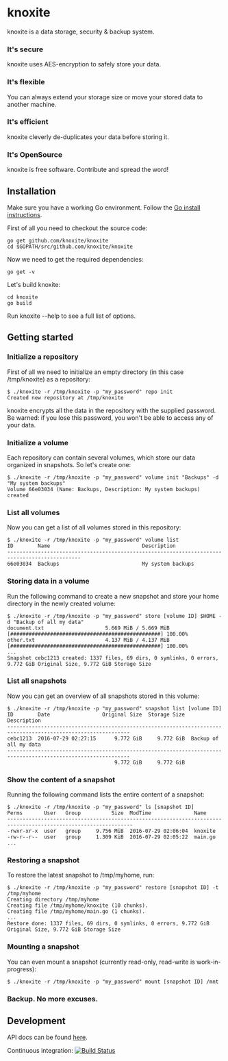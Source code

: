 knoxite
=======

knoxite is a data storage, security & backup system.

### It's secure
knoxite uses AES-encryption to safely store your data.
### It's flexible
You can always extend your storage size or move your stored data to another machine.
### It's efficient
knoxite cleverly de-duplicates your data before storing it.
### It's OpenSource
knoxite is free software. Contribute and spread the word!

## Installation

Make sure you have a working Go environment. Follow the [Go install instructions](http://golang.org/doc/install.html).

First of all you need to checkout the source code:

    go get github.com/knoxite/knoxite
    cd $GOPATH/src/github.com/knoxite/knoxite

Now we need to get the required dependencies:

    go get -v

Let's build knoxite:

    cd knoxite
    go build

Run knoxite --help to see a full list of options.

## Getting started

### Initialize a repository
First of all we need to initialize an empty directory (in this case /tmp/knoxite) as a repository:

```
$ ./knoxite -r /tmp/knoxite -p "my_password" repo init
Created new repository at /tmp/knoxite
```

knoxite encrypts all the data in the repository with the supplied password. Be
warned: if you lose this password, you won't be able to access any of your data.

### Initialize a volume
Each repository can contain several volumes, which store our data organized in snapshots. So let's create one:

```
$ ./knoxite -r /tmp/knoxite -p "my_password" volume init "Backups" -d "My system backups"
Volume 66e03034 (Name: Backups, Description: My system backups) created
```

### List all volumes
Now you can get a list of all volumes stored in this repository:

```
$ ./knoxite -r /tmp/knoxite -p "my_password" volume list
ID        Name                              Description                                       
----------------------------------------------------------------------------------------------
66e03034  Backups                           My system backups
```

### Storing data in a volume
Run the following command to create a new snapshot and store your home directory in the newly created volume:

```
$ ./knoxite -r /tmp/knoxite -p "my_password" store [volume ID] $HOME -d "Backup of all my data"
document.txt                    5.669 MiB / 5.669 MiB [#################################################] 100.00%
other.txt                       4.137 MiB / 4.137 MiB [#################################################] 100.00%
...
Snapshot cebc1213 created: 1337 files, 69 dirs, 0 symlinks, 0 errors, 9.772 GiB Original Size, 9.772 GiB Storage Size
```

### List all snapshots
Now you can get an overview of all snapshots stored in this volume:

```
$ ./knoxite -r /tmp/knoxite -p "my_password" snapshot list [volume ID]
ID        Date                 Original Size  Storage Size  Description                                       
--------------------------------------------------------------------------------------------------------------
cebc1213  2016-07-29 02:27:15      9.772 GiB     9.772 GiB  Backup of all my data                             
--------------------------------------------------------------------------------------------------------------
                                   9.772 GiB     9.772 GiB
```

### Show the content of a snapshot
Running the following command lists the entire content of a snapshot:

```
$ ./knoxite -r /tmp/knoxite -p "my_password" ls [snapshot ID]
Perms       User   Group          Size  ModTime              Name                                              
---------------------------------------------------------------------------------------------------------------
-rwxr-xr-x  user   group     9.756 MiB  2016-07-29 02:06:04  knoxite                                           
-rw-r--r--  user   group     1.309 KiB  2016-07-29 02:05:22  main.go                                           
...
```

### Restoring a snapshot
To restore the latest snapshot to /tmp/myhome, run:

```
$ ./knoxite -r /tmp/knoxite -p "my_password" restore [snapshot ID] -t /tmp/myhome
Creating directory /tmp/myhome
Creating file /tmp/myhome/knoxite (10 chunks).
Creating file /tmp/myhome/main.go (1 chunks).
...
Restore done: 1337 files, 69 dirs, 0 symlinks, 0 errors, 9.772 GiB Original Size, 9.772 GiB Storage Size
```

### Mounting a snapshot
You can even mount a snapshot (currently read-only, read-write is work-in-progress):

```
$ ./knoxite -r /tmp/knoxite -p "my_password" mount [snapshot ID] /mnt
```

### Backup. No more excuses.

## Development

API docs can be found [here](http://godoc.org/github.com/knoxite/knoxite).

Continuous integration: [![Build Status](https://secure.travis-ci.org/knoxite/knoxite.png)](http://travis-ci.org/knoxite/knoxite)
